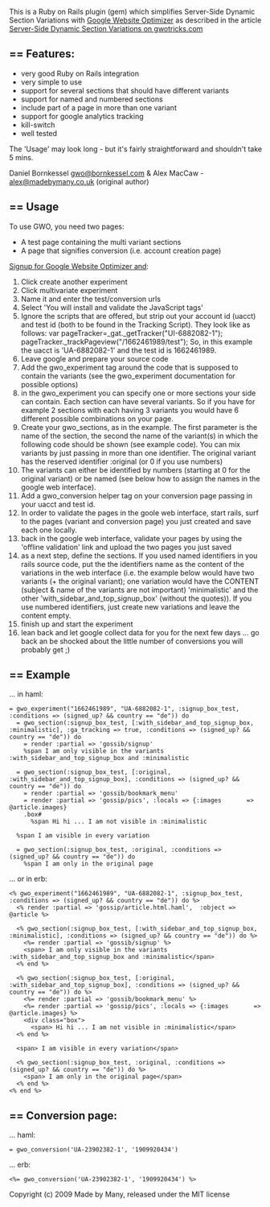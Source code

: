 This is a Ruby on Rails plugin (gem) which simplifies Server-Side Dynamic Section Variations with 
[Google Website Optimizer](http://www.google.com/websiteoptimizer) as described in the article
[Server-Side Dynamic Section Variations on gwotricks.com](http://www.gwotricks.com/2009/05/server-side-dynamic-section-variations.html)

== Features: 
------------

* very good Ruby on Rails integration
* very simple to use
* support for several sections that should have different variants
* support for named and numbered sections
* include part of a page in more than one variant
* support for google analytics tracking
* kill-switch
* well tested


The 'Usage' may look long - but it's fairly straightforward and shouldn't take 5 mins.

Daniel Bornkessel gwo@bornkessel.com & Alex MacCaw - alex@madebymany.co.uk (original author)

== Usage
--------

To use GWO, you need two pages:
* A test page containing the multi variant sections
* A page that signifies conversion (i.e. account creation page)

[Signup for Google Website Optimizer and](http://www.google.com/websiteoptimizer):
 1.  Click create another experiment
 2.  Click multivariate experiment
 3.  Name it and enter the test/conversion urls
 4.  Select 'You will install and validate the JavaScript tags'
 5.   Ignore the scripts that are offered, but strip out your account id (uacct) and test id (both to be found in the Tracking Script).
      They look like as follows:
         var pageTracker=_gat._getTracker("UI-6882082-1");
         pageTracker._trackPageview("/1662461989/test");
      So, in this example the uacct is 'UA-6882082-1' and the test id is 1662461989.
 6.  Leave google and prepare your source code
 7.  Add the gwo_experiment tag around the code that is supposed to contain the variants (see the gwo_experiment documentation for
     possible options)
 8.  in the gwo_experiment you can specify one or more sections your side can contain. Each section can have several 
     variants. So if you have for example 2 sections with each having 3 variants you would have 6 different possible
     combinations on your page.
 9.  Create your gwo_sections, as in the example. The first parameter is the name of the section,
     the second the name of the variant(s) in which the following code should be shown (see example code).
     You can mix variants by just passing in more than one identifier. The 
     original variant has the reserved identifier :original (or 0 if you use numbers)
 10. The variants can either be identified by numbers (starting at 0 for the original variant) or be named (see below how to 
     assign the names in the google web interface).
 11. Add a gwo_conversion helper tag on your conversion page passing in your uacct and test id.
 12. In order to validate the pages in the goole web interface, start rails, surf to the pages (variant and conversion page) you 
     just created and save each one locally.
 13. back in the google web interface, validate your pages by using the 'offline validation' link and upload the two 
     pages you just saved
 14. as a next step, define the sections. If you used named identifiers in you rails source code, put the the identifiers
     name as the content of the variations in the web interface (i.e. the example below would have two variants (+ the original
     variant); one variation would have the CONTENT (subject & name of the variants are not important) 'minimalistic' and the other
     'with_sidebar_and_top_signup_box' (without the quotes)). If you use numbered identifiers, just create new variations and leave the 
     content empty.
 15. finish up and start the experiment
 16. lean back and let google collect data for you for the next few days ... go back an be shocked about the little number of
     conversions you will probably get ;)
 

== Example
----------
... in haml:

    = gwo_experiment("1662461989", "UA-6882082-1", :signup_box_test, :conditions => (signed_up? && country == "de")) do
      = gwo_section(:signup_box_test, [:with_sidebar_and_top_signup_box, :minimalistic], :ga_tracking => true, :conditions => (signed_up? && country == "de")) do
        = render :partial => 'gossib/signup'
        %span I am only visible in the variants :with_sidebar_and_top_signup_box and :minimalistic

      = gwo_section(:signup_box_test, [:original, :with_sidebar_and_top_signup_box], :conditions => (signed_up? && country == "de")) do
        = render :partial => 'gossib/bookmark_menu'
        = render :partial => 'gossip/pics', :locals => {:images       => @article.images}
        .box#
          %span Hi hi ... I am not visible in :minimalistic
    
      %span I am visible in every variation
    
      = gwo_section(:signup_box_test, :original, :conditions => (signed_up? && country == "de")) do
        %span I am only in the original page
  
... or in erb:

    <% gwo_experiment("1662461989", "UA-6882082-1", :signup_box_test, :conditions => (signed_up? && country == "de")) do %>
      <% render :partial => 'gossip/article.html.haml',  :object => @article %>
    
      <% gwo_section(:signup_box_test, [:with_sidebar_and_top_signup_box, :minimalistic], :conditions => (signed_up? && country == "de")) do %> 
        <%= render :partial => 'gossib/signup' %>
        <span> I am only visible in the variants :with_sidebar_and_top_signup_box and :minimalistic</span>
      <% end %>

      <% gwo_section(:signup_box_test, [:original, :with_sidebar_and_top_signup_box], :conditions => (signed_up? && country == "de")) do %>
        <%= render :partial => 'gossib/bookmark_menu' %>
        <%= render :partial => 'gossip/pics', :locals => {:images       => @article.images} %>
        <div class="box">
          <span> Hi hi ... I am not visible in :minimalistic</span>
      <% end %>
    
      <span> I am visible in every variation</span>
    
      <% gwo_section(:signup_box_test, :original, :conditions => (signed_up? && country == "de")) do %>
        <span> I am only in the original page</span>
      <% end %>
    <% end %>


== Conversion page:
------------------
... haml:

    = gwo_conversion('UA-23902382-1', '1909920434')

... erb:

    <%= gwo_conversion('UA-23902382-1', '1909920434') %>



Copyright (c) 2009 Made by Many, released under the MIT license
